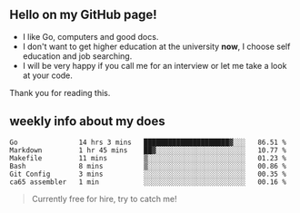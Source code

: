 ## Hello on my GitHub page!

- I like Go, computers and good docs.
- I don't want to get higher education at the university **now**, I choose self education and job searching.
- I will be very happy if you call me for an interview or let me take a look at your code.

Thank you for reading this.

## weekly info about my does
<!--START_SECTION:waka-->

```text
Go               14 hrs 3 mins   █████████████████████▓░░░   86.51 %
Markdown         1 hr 45 mins    ██▓░░░░░░░░░░░░░░░░░░░░░░   10.77 %
Makefile         11 mins         ▒░░░░░░░░░░░░░░░░░░░░░░░░   01.23 %
Bash             8 mins          ▒░░░░░░░░░░░░░░░░░░░░░░░░   00.86 %
Git Config       3 mins          ░░░░░░░░░░░░░░░░░░░░░░░░░   00.35 %
ca65 assembler   1 min           ░░░░░░░░░░░░░░░░░░░░░░░░░   00.16 %
```

<!--END_SECTION:waka-->

> Currently free for hire, try to catch me!
